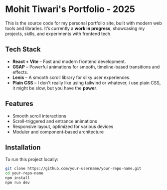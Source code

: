 # Mohit Tiwari's Portfolio - 2025

This is the source code for my personal portfolio site, built with modern web tools and libraries. It’s currently a **work in progress**, showcasing my projects, skills, and experiments with frontend tech.

## Tech Stack

- **React + Vite** – Fast and modern frontend development.
- **GSAP** – Powerful animations for smooth, timeline-based transitions and effects.
- **Lenis** – A smooth scroll library for silky user experiences.
- **Plain CSS** – I don't really like using tailwind or whatever, i use plain CSS, it might be slow, but you have the **power**.

## Features

- Smooth scroll interactions
- Scroll-triggered and entrance animations
- Responsive layout, optimized for various devices
- Moduler and component-based architecture

## Installation

To run this project locally:

```bash
git clone https://github.com/your-username/your-repo-name.git
cd your-repo-name
npm install
npm run dev
